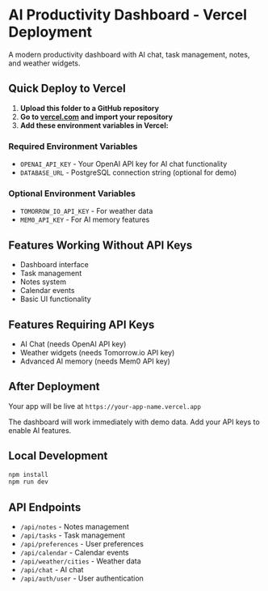# AI Productivity Dashboard - Vercel Deployment

A modern productivity dashboard with AI chat, task management, notes, and weather widgets.

## Quick Deploy to Vercel

1. **Upload this folder to a GitHub repository**
2. **Go to [vercel.com](https://vercel.com) and import your repository**
3. **Add these environment variables in Vercel:**

### Required Environment Variables
- `OPENAI_API_KEY` - Your OpenAI API key for AI chat functionality
- `DATABASE_URL` - PostgreSQL connection string (optional for demo)

### Optional Environment Variables
- `TOMORROW_IO_API_KEY` - For weather data
- `MEM0_API_KEY` - For AI memory features

## Features Working Without API Keys
- Dashboard interface
- Task management
- Notes system
- Calendar events
- Basic UI functionality

## Features Requiring API Keys
- AI Chat (needs OpenAI API key)
- Weather widgets (needs Tomorrow.io API key)
- Advanced AI memory (needs Mem0 API key)

## After Deployment
Your app will be live at `https://your-app-name.vercel.app`

The dashboard will work immediately with demo data. Add your API keys to enable AI features.

## Local Development
```bash
npm install
npm run dev
```

## API Endpoints
- `/api/notes` - Notes management
- `/api/tasks` - Task management  
- `/api/preferences` - User preferences
- `/api/calendar` - Calendar events
- `/api/weather/cities` - Weather data
- `/api/chat` - AI chat
- `/api/auth/user` - User authentication